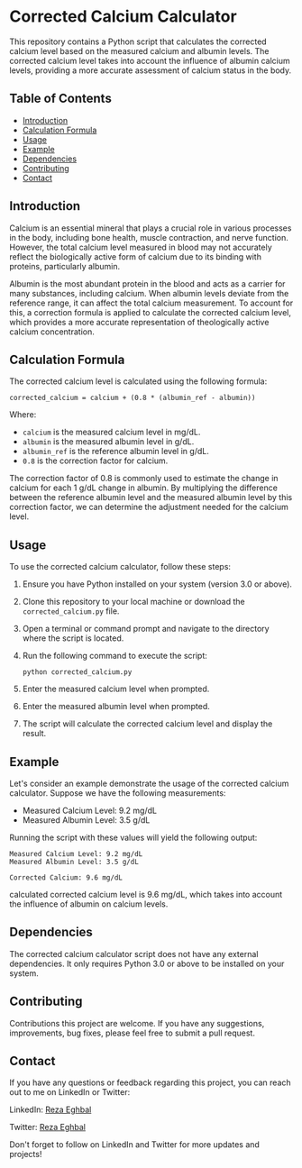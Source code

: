 # Corrected Calcium Calculator

This repository contains a Python script that calculates the corrected calcium level based on the measured calcium and albumin levels. The corrected calcium level takes into account the influence of albumin calcium levels, providing a more accurate assessment of calcium status in the body.

## Table of Contents
- [Introduction](#introduction)
- [Calculation Formula](#calculation-formula)
- [Usage](#usage)
- [Example](#example)
- [Dependencies](#dependencies)
- [Contributing](#contributing)
- [Contact](#contact)

## Introduction
Calcium is an essential mineral that plays a crucial role in various processes in the body, including bone health, muscle contraction, and nerve function. However, the total calcium level measured in blood may not accurately reflect the biologically active form of calcium due to its binding with proteins, particularly albumin.

Albumin is the most abundant protein in the blood and acts as a carrier for many substances, including calcium. When albumin levels deviate from the reference range, it can affect the total calcium measurement. To account for this, a correction formula is applied to calculate the corrected calcium level, which provides a more accurate representation of theologically active calcium concentration.

## Calculation Formula
The corrected calcium level is calculated using the following formula:

```
corrected_calcium = calcium + (0.8 * (albumin_ref - albumin))
```

Where:
- `calcium` is the measured calcium level in mg/dL.
- `albumin` is the measured albumin level in g/dL.
- `albumin_ref` is the reference albumin level in g/dL.
- `0.8` is the correction factor for calcium.

The correction factor of 0.8 is commonly used to estimate the change in calcium for each 1 g/dL change in albumin. By multiplying the difference between the reference albumin level and the measured albumin level by this correction factor, we can determine the adjustment needed for the calcium level.

## Usage
To use the corrected calcium calculator, follow these steps:

1. Ensure you have Python installed on your system (version 3.0 or above).
2. Clone this repository to your local machine or download the `corrected_calcium.py` file.
3. Open a terminal or command prompt and navigate to the directory where the script is located.
4. Run the following command to execute the script:

   ```
   python corrected_calcium.py
   ```

5. Enter the measured calcium level when prompted.
6. Enter the measured albumin level when prompted.
7. The script will calculate the corrected calcium level and display the result.

## Example
Let's consider an example demonstrate the usage of the corrected calcium calculator. Suppose we have the following measurements:

- Measured Calcium Level: 9.2 mg/dL
- Measured Albumin Level: 3.5 g/dL

Running the script with these values will yield the following output:

```
Measured Calcium Level: 9.2 mg/dL
Measured Albumin Level: 3.5 g/dL

Corrected Calcium: 9.6 mg/dL
```

 calculated corrected calcium level is 9.6 mg/dL, which takes into account the influence of albumin on calcium levels.

## Dependencies
The corrected calcium calculator script does not have any external dependencies. It only requires Python 3.0 or above to be installed on your system.

## Contributing
Contributions this project are welcome. If you have any suggestions, improvements, bug fixes, please feel free to submit a pull request.

## Contact
If you have any questions or feedback regarding this project, you can reach out to me on LinkedIn or Twitter:

LinkedIn: [Reza Eghbal](https://linkedin.com/in/mreghbal)

Twitter: [Reza Eghbal](https://twitter.com/mreghbal)

Don't forget to follow on LinkedIn and Twitter for more updates and projects!

